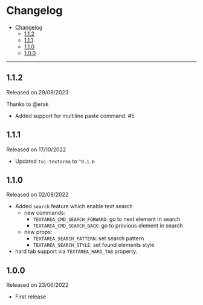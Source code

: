 # Changelog

- [Changelog](#changelog)
  - [1.1.2](#112)
  - [1.1.1](#111)
  - [1.1.0](#110)
  - [1.0.0](#100)

---

## 1.1.2

Released on 29/08/2023

Thanks to @erak

- Added support for multiline paste command. #5

## 1.1.1

Released on 17/10/2022

- Updated `tui-textarea` to `^0.1.6`

## 1.1.0

Released on 02/08/2022

- Added `search` feature which enable text search
  - new commands:
    - `TEXTAREA_CMD_SEARCH_FORWARD`: go to next element in search
    - `TEXTAREA_CMD_SEARCH_BACK`: go to previous element in search
  - new props:
    - `TEXTAREA_SEARCH_PATTERN`: set search pattern
    - `TEXTAREA_SEARCH_STYLE`: set found elements style
- hard tab support via `TEXTAREA_HARD_TAB` property.

## 1.0.0

Released on 23/06/2022

- First release
